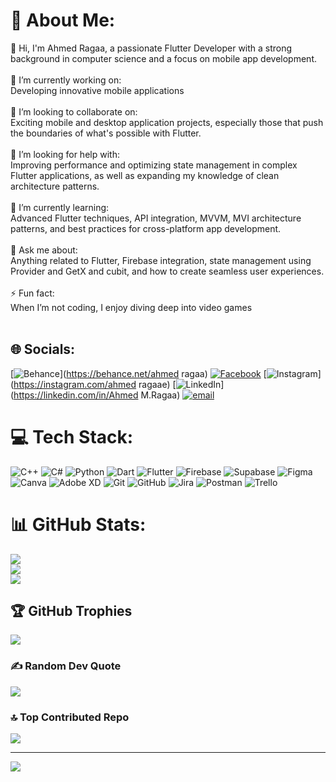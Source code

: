 # 💫 About Me:
👋 Hi, I'm Ahmed Ragaa, a passionate Flutter Developer with a strong background in computer science and a focus on mobile app development.<br><br>🔭 I’m currently working on:<br>Developing innovative mobile applications<br><br>👯 I’m looking to collaborate on:<br>Exciting mobile and desktop application projects, especially those that push the boundaries of what's possible with Flutter.<br><br>🤝 I’m looking for help with:<br>Improving performance and optimizing state management in complex Flutter applications, as well as expanding my knowledge of clean architecture patterns.<br><br>🌱 I’m currently learning:<br>Advanced Flutter techniques, API integration, MVVM, MVI architecture patterns, and best practices for cross-platform app development.<br><br>💬 Ask me about:<br>Anything related to Flutter, Firebase integration, state management using Provider and GetX and cubit, and how to create seamless user experiences.<br><br>⚡ Fun fact:<br>When I’m not coding, I enjoy diving deep into video games<br><br>


## 🌐 Socials:
[![Behance](https://img.shields.io/badge/Behance-1769ff?logo=behance&logoColor=white)](https://behance.net/ahmed ragaa) [![Facebook](https://img.shields.io/badge/Facebook-%231877F2.svg?logo=Facebook&logoColor=white)](https://facebook.com/ahmed.ragaa.408467) [![Instagram](https://img.shields.io/badge/Instagram-%23E4405F.svg?logo=Instagram&logoColor=white)](https://instagram.com/ahmed ragaae) [![LinkedIn](https://img.shields.io/badge/LinkedIn-%230077B5.svg?logo=linkedin&logoColor=white)](https://linkedin.com/in/Ahmed M.Ragaa‏) [![email](https://img.shields.io/badge/Email-D14836?logo=gmail&logoColor=white)](mailto:ahmedbasha01208@gmail.com) 

# 💻 Tech Stack:
![C++](https://img.shields.io/badge/c++-%2300599C.svg?style=for-the-badge&logo=c%2B%2B&logoColor=white) ![C#](https://img.shields.io/badge/c%23-%23239120.svg?style=for-the-badge&logo=csharp&logoColor=white) ![Python](https://img.shields.io/badge/python-3670A0?style=for-the-badge&logo=python&logoColor=ffdd54) ![Dart](https://img.shields.io/badge/dart-%230175C2.svg?style=for-the-badge&logo=dart&logoColor=white) ![Flutter](https://img.shields.io/badge/Flutter-%2302569B.svg?style=for-the-badge&logo=Flutter&logoColor=white) ![Firebase](https://img.shields.io/badge/firebase-a08021?style=for-the-badge&logo=firebase&logoColor=ffcd34) ![Supabase](https://img.shields.io/badge/Supabase-3ECF8E?style=for-the-badge&logo=supabase&logoColor=white) ![Figma](https://img.shields.io/badge/figma-%23F24E1E.svg?style=for-the-badge&logo=figma&logoColor=white) ![Canva](https://img.shields.io/badge/Canva-%2300C4CC.svg?style=for-the-badge&logo=Canva&logoColor=white) ![Adobe XD](https://img.shields.io/badge/Adobe%20XD-470137?style=for-the-badge&logo=Adobe%20XD&logoColor=#FF61F6) ![Git](https://img.shields.io/badge/git-%23F05033.svg?style=for-the-badge&logo=git&logoColor=white) ![GitHub](https://img.shields.io/badge/github-%23121011.svg?style=for-the-badge&logo=github&logoColor=white) ![Jira](https://img.shields.io/badge/jira-%230A0FFF.svg?style=for-the-badge&logo=jira&logoColor=white) ![Postman](https://img.shields.io/badge/Postman-FF6C37?style=for-the-badge&logo=postman&logoColor=white) ![Trello](https://img.shields.io/badge/Trello-%23026AA7.svg?style=for-the-badge&logo=Trello&logoColor=white)
# 📊 GitHub Stats:
![](https://github-readme-stats.vercel.app/api?username=ahmedragaae0120&theme=highcontrast&hide_border=false&include_all_commits=true&count_private=false)<br/>
![](https://nirzak-streak-stats.vercel.app/?user=ahmedragaae0120&theme=highcontrast&hide_border=false)<br/>
![](https://github-readme-stats.vercel.app/api/top-langs/?username=ahmedragaae0120&theme=highcontrast&hide_border=false&include_all_commits=true&count_private=false&layout=compact)

## 🏆 GitHub Trophies
![](https://github-profile-trophy.vercel.app/?username=ahmedragaae0120&theme=highcontrast&no-frame=false&no-bg=false&margin-w=4)

### ✍️ Random Dev Quote
![](https://quotes-github-readme.vercel.app/api?type=horizontal&theme=radical)

### 🔝 Top Contributed Repo
![](https://github-contributor-stats.vercel.app/api?username=ahmedragaae0120&limit=5&theme=highcontrast&combine_all_yearly_contributions=true)

---
[![](https://visitcount.itsvg.in/api?id=ahmedragaae0120&icon=0&color=0)](https://visitcount.itsvg.in)

<!-- Proudly created with GPRM ( https://gprm.itsvg.in ) -->
